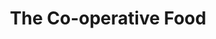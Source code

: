 ---
title: "The Co-operative Food"
url: /beinn-na-faoghla/the-co-operative-food/
shop: supermarket
---